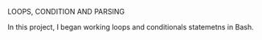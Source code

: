 LOOPS, CONDITION AND PARSING 

In this project, I began working loops and conditionals statemetns in Bash.
